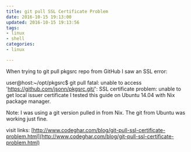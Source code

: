 ```yaml
---
title: git pull SSL Certificate Problem
date: 2016-10-15 19:13:00
updated: 2016-10-15 19:13:56
tags: 
- linux
- shell
categories: 
- linux

---
```

When trying to git pull pkgsrc repo from GitHub I saw an SSL error:

user@host:~/opt/pkgsrc$ git pull
fatal: unable to access 'https://github.com/jsonn/pkgsrc.git/': SSL certificate problem: unable to get local issuer certificate
I tested this guide on Ubuntu 14.04 with Nix package manager.

Note: I was using a git version pulled in from Nix. The git from Ubuntu was working just fine.


visit links: [http://www.codeghar.com/blog/git-pull-ssl-certificate-problem.html](http://www.codeghar.com/blog/git-pull-ssl-certificate-problem.html)
